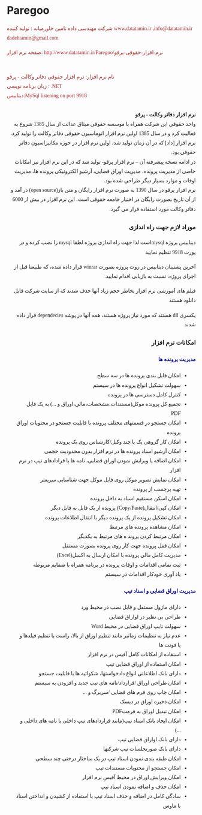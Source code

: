 # Paregoo
  <div dir="ltr" style="font-family:Tahoma; line-height:1.8em; color:brown;">
        <p> شرکت مهندسی داده تامین خاورمیانه : تولید کننده   www.datatamin.ir ,info@datatamin.ir dadehtamin@gmail.com       </p>
        <p> صفحه نرم افزار: http://www.datatamin.ir/Paregoo/نرم-افزار-حقوقی-پرقو </p>
        <br />
        نام نرم افزار: نرم افزار حقوقی دفاتر وکالت - پرقو
        <br />
        زبان برنامه نویسی : .NET
        <br />
        دیتابیس:MySql listening on port 9918
        </div>
  <div dir="rtl"  style="font-family:Tahoma; line-height:1.8em;">
        <br />
        <b>نرم افزار دفاتر وکالت - پرقو </b>
        <br />
        واحد حقوقی این شرکت همراه با موسسه حقوقی میثاق عدالت از سال 1385 شروع به فعالیت کرد و در سال 1385 اولین نرم افزار اتوماسیون حقوقی دفاتر وکالت را تولید کرد، نرم افزار [داد] که در آن زمان تولید شد، اولین نرم افزار در حوزه مکانیزاسیون دفاتر حقوقی بود.<br /> در ادامه نسخه پیشرفته آن – نرم افزار پرقو- تولید شد که در این نرم افزار نیز امکانات خاصی از مدیریت پرونده، مدیریت اوراق قضایی، آرشیو الکترونیکی پرونده ها، مدیریت اوقات و موارد بسیار دیگر طراحی شده بود.
        <br />    نرم افزار پرقو در سال 1390 به صورت نرم افزار رایگان و متن باز(open source) در آمد و از آن تاریخ بصورت رایگان در اختیار جامعه حقوقی است، این نرم افزار در بیش از 6000 دفاتر وکالت مورد استفاده قرار می گیرد.
        <h3>موراد لازم جهت راه اندازی </h3>
        <p> دیتابیس پروژه  mysqlاست لذا جهت راه اندازی پروژه لطفا   mysql را نصب کرده و در پورت 9918 تنظیم نمایید</p>
        <p> آخرین پشتیبان دیتابیس در روت پروژه بصورت winrar قرار داده شده، که طبیعتا قبل از اجرای پروژه، نسبت به بازیابی اقدام نمایید.</p>
        <p>فیلم های آموزشی نرم افزار بخاطر حجم زیاد آنها حذف شدند که از سایت شرکت قابل دانلود هستند</p>
        <p>یکسری dll هستند که مورد نیاز پروژه هستند، همه آنها در پوشه dependecies قرار داده شدند</p>
        <h3>امکانات نرم افزار </h3>
        <h4 style="color:darkblue;">
            مدیریت پرونده ها
        </h4>
        <ul>
            <li>
                امکان فایل بندی پرونده ها در سه سطح
            </li>
            <li>
                سهولت تشکیل انواع پرونده ها در سیستم
            </li>
            <li>
                کنترل کامل دسترسی ها در پرونده
            </li>
            <li>
                تجمیع کل پرونده موکل(مستندات،مشخصات،مالی،اوراق و ...) به یک فایل PDF
            </li>
            <li>
                امکان جستجو در قسمتهای محتلف پرونده با قابلیت جستجو در محتویات اوراق پرونده
            </li>
            <li>
                امکان کار گروهی یک یا چند وکیل/کارشناس روی یک پرونده
            </li>
            <li>
                امکان آرشیو اسناد پرونده ها در نرم افزار بدون محدودیت حجمی
            </li>
            <li>
                امکان اضافه یا ویرایش نمودن اوراق قضایی، نامه ها یا قرادادهای تیپ در نرم افزار
            </li>
            <li>
                امکان  نمایش تصویر موکل روی فایل موکل جهت شناسایی سریعتر
            </li>
            <li>
                تهیه برچسب از پرونده
            </li>
            <li>
                امکان اسکن مستقیم اسناد به داخل پرونده
            </li>
            <li>
                امکان کپی/انتقال(Copy/Paste) پرونده از یک فایل به فایل دیگر
            </li>
            <li>
                امکان تشکیل پرونده از یک پرونده دیگر با انتقال اطلاعات پرونده
            </li>
            <li>
                امکان مشاهده  پرونده های مرتبط
            </li>
            <li>
                امکان مرتبط کردن پروند ه های مرتبط به یکدیگر
            </li>
            <li>
                امکان قفل پرونده جهت کار روی پرونده بصورت مستقل
            </li>
            <li>
                مدیریت کامل مالی پرونده با امکان ارسال  به اکسل(Excel)
            </li>
            <li>
                ثبت تمامی اقدامات و اوقات پرونده در برنامه همراه با ضمایم مربوطه
            </li>
            <li>
                یاد آوری خودکار اقدامات در سیستم
            </li>
        </ul>
        <h4 style="color:darkblue;">
            مدیریت اوراق قضایی و اسناد تیپ
        </h4>
        <ul>
            <li>
                دارای ماژول مستقل و قابل نصب در محیط ورد
            </li>
            <li>
                طراحی بی نظیر در اواراق قضایی
            </li>
            <li>
                سهولت تایپ اوراق قضایی در محیط  Word
            </li>
            <li>
                عدم نیاز به تنظیمات زمانبر مانند تنظیم اوراق از بالا، راست یا تنظیم فیلدها و  یا فونت ها
            </li>
            <li>
                استفاده از امکانات کامل آفیس در نرم افزار
            </li>
            <li>
                امکان استفاده از اوراق قضایی تیپ
            </li>
            <li>
                دارای بانک اطلاعاتی انواع دادخواستها، شکوائیه ها با قابلیت جستجو
            </li>
            <li>
                امکان طراحی اوراق /قرارداد/نامه های تیپ جدید و افزودن به سیستم
            </li>
            <li>
                امکان چاپ روی فرم های قضایی /سربرگ  و ...
            </li>
            <li>
                امکان ذخیره اوراق در دیسک
            </li>
            <li>
                امکان تبدیل اوراق به فرمتPDF
            </li>
            <li>
                امکان ایجاد بانک اسناد تیپ(مانند قراردادهای تیپ داخلی یا نامه های داخلی و ...)
            </li>
            <li>
                دارای بانک اواراق قضایی تیپ
            </li>
            <li>
                دارای بانک صورتجلسات تیپ شرکتها
            </li>
            <li>
                امکان طبقه بندی نمودن اسناد تیپ در یک ساختار درختی چند سطحی
            </li>
            <li>
                امکان جستجو از محتویات مستندات تیپ
            </li>
            <li>
                امکان ویرایش اوراق در محیط آفیسِ نرم افزار
            </li>
            <li>
                امکان حذف و اضافه نمودن اسناد تیپ
            </li>
            <li>
                سادگی کامل در اضافه و حذف اسناد تیپ با استفاده از کشیدن و انداختن اسناد با ماوس
            </li>
        </ul>
    </div>

